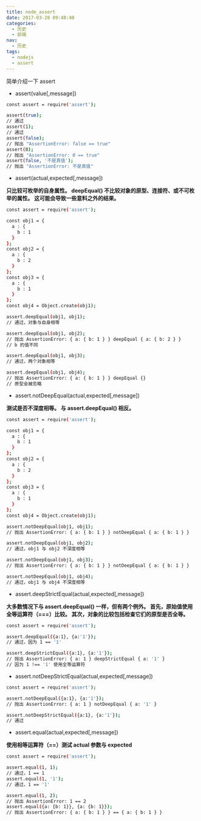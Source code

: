 ```yaml
---
title: node_assert
date: 2017-03-28 09:48:40
categories:
  - 历史
  - 前端
nav:
  - 历史
tags:
  - nodejs
  - assert
---
```


简单介绍一下 assert

<!--more-->

- assert(value[,message])

```bash
const assert = require('assert');

assert(true);
// 通过
assert(1);
// 通过
assert(false);
// 抛出 "AssertionError: false == true"
assert(0);
// 抛出 "AssertionError: 0 == true"
assert(false, '不是真值');
// 抛出 "AssertionError: 不是真值"
```

- assert(actual,expected[,message])

**只比较可枚举的自身属性。 deepEqual() 不比较对象的原型、连接符、或不可枚举的属性。 这可能会导致一些意料之外的结果。**

```bash
const assert = require('assert');

const obj1 = {
  a : {
    b : 1
  }
};
const obj2 = {
  a : {
    b : 2
  }
};
const obj3 = {
  a : {
    b : 1
  }
};
const obj4 = Object.create(obj1);

assert.deepEqual(obj1, obj1);
// 通过，对象与自身相等

assert.deepEqual(obj1, obj2);
// 抛出 AssertionError: { a: { b: 1 } } deepEqual { a: { b: 2 } }
// b 的值不同

assert.deepEqual(obj1, obj3);
// 通过，两个对象相等

assert.deepEqual(obj1, obj4);
// 抛出 AssertionError: { a: { b: 1 } } deepEqual {}
// 原型会被忽略
```

- assert.notDeepEqual(actual,expected[,message])

**测试是否不深度相等。 与 assert.deepEqual() 相反。**

```bash
const assert = require('assert');

const obj1 = {
  a : {
    b : 1
  }
};
const obj2 = {
  a : {
    b : 2
  }
};
const obj3 = {
  a : {
    b : 1
  }
};
const obj4 = Object.create(obj1);

assert.notDeepEqual(obj1, obj1);
// 抛出 AssertionError: { a: { b: 1 } } notDeepEqual { a: { b: 1 } }

assert.notDeepEqual(obj1, obj2);
// 通过，obj1 与 obj2 不深度相等

assert.notDeepEqual(obj1, obj3);
// 抛出 AssertionError: { a: { b: 1 } } notDeepEqual { a: { b: 1 } }

assert.notDeepEqual(obj1, obj4);
// 通过，obj1 与 obj4 不深度相等
```

- assert.deepStrictEqual(actual,expected[,message])

**大多数情况下与 assert.deepEqual() 一样，但有两个例外。 首先，原始值使用全等运算符（===）比较。 其次，对象的比较包括检查它们的原型是否全等。**

```bash
const assert = require('assert');

assert.deepEqual({a:1}, {a:'1'});
// 通过，因为 1 == '1'

assert.deepStrictEqual({a:1}, {a:'1'});
// 抛出 AssertionError: { a: 1 } deepStrictEqual { a: '1' }
// 因为 1 !== '1' 使用全等运算符
```

- assert.notDeepStrictEqual(actual,expected[,message])

```bash
const assert = require('assert');

assert.notDeepEqual({a:1}, {a:'1'});
// 抛出 AssertionError: { a: 1 } notDeepEqual { a: '1' }

assert.notDeepStrictEqual({a:1}, {a:'1'});
// 通过
```

- assert.equal(actual,expected[,message])

**使用相等运算符（==）测试 actual 参数与 expected**

```bash
const assert = require('assert');

assert.equal(1, 1);
// 通过，1 == 1
assert.equal(1, '1');
// 通过，1 == '1'

assert.equal(1, 2);
// 抛出 AssertionError: 1 == 2
assert.equal({a: {b: 1}}, {a: {b: 1}});
// 抛出 AssertionError: { a: { b: 1 } } == { a: { b: 1 } }
```
